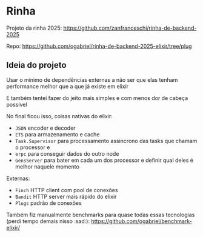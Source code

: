 # Rinha

Projeto da rinha 2025: https://github.com/zanfranceschi/rinha-de-backend-2025

Repo: https://github.com/ogabriel/rinha-de-backend-2025-elixir/tree/plug

## Ideia do projeto

Usar o mínimo de dependências externas a não ser que elas tenham performance melhor que a que já existe em elixir

E também tentei fazer do jeito mais simples e com menos dor de cabeça possível

No final ficou isso, coisas nativas do elixir:
- `JSON` encoder e decoder
- `ETS` para armazenamento e cache
- `Task.Supervisor` para processamento assincrono das tasks que chamam o processor e
- `erpc` para conseguir dados do outro node
- `GensServer` para bater em cada um dos processor e definir qual deles é melhor naquele momento

Externas:
- `Finch` HTTP client com pool de conexões
- `Bandit` HTTP server mais rápido do elixir
- `Plugs` padrão de conexões

Também fiz manualmente benchmarks para quase todas essas tecnologias (perdi tempo demais nisso :sad:): https://github.com/ogabriel/benchmark-elixir/

